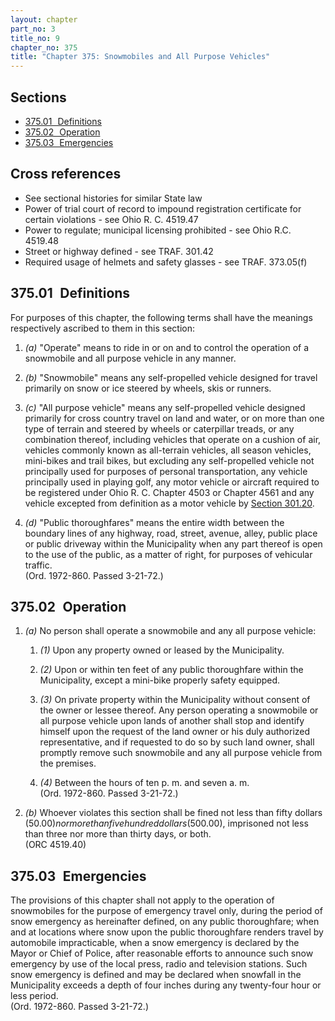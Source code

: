```yaml
---
layout: chapter
part_no: 3
title_no: 9
chapter_no: 375
title: "Chapter 375: Snowmobiles and All Purpose Vehicles"
---
```


## Sections

* [375.01   Definitions](#37501-definitions)
* [375.02   Operation](#37502-operation)
* [375.03   Emergencies](#37503-emergencies)

## Cross references

* See sectional histories for similar State law
* Power of trial court of record to impound registration certificate for certain violations - see Ohio R. C. 4519.47
* Power to regulate; municipal licensing prohibited - see Ohio R.C. 4519.48
* Street or highway defined - see TRAF. 301.42
* Required usage of helmets and safety glasses - see TRAF. 373.05(f)

## 375.01   Definitions

For purposes of this chapter, the following terms shall have the meanings
respectively ascribed to them in this section:

1. _(a)_ "Operate" means to ride in or on and to control the operation of a
snowmobile and all purpose vehicle in any manner.

2. _(b)_ "Snowmobile" means any self-propelled vehicle designed for travel
primarily on snow or ice steered by wheels, skis or runners.

3. _(c)_ "All purpose vehicle" means any self-propelled vehicle designed
primarily for cross country travel on land and water, or on more than one type
of terrain and steered by wheels or caterpillar treads, or any combination
thereof, including vehicles that operate on a cushion of air, vehicles commonly
known as all-terrain vehicles, all season vehicles, mini-bikes and trail bikes,
but excluding any self-propelled vehicle not principally used for purposes of
personal transportation, any vehicle principally used in playing golf, any motor
vehicle or aircraft required to be registered under Ohio R. C. Chapter 4503 or
Chapter 4561 and any vehicle excepted from definition as a motor vehicle by
[Section 301.20][].

4. _(d)_ "Public thoroughfares" means the entire width between the boundary
lines of any highway, road, street, avenue, alley, public place or public
driveway within the Municipality when any part thereof is open to the use of the
public, as a matter of right, for purposes of vehicular traffic.\
(Ord. 1972-860. Passed 3-21-72.)

## 375.02   Operation

1. _(a)_ No person shall operate a snowmobile and any all purpose vehicle:

    1. _(1)_ Upon any property owned or leased by the Municipality.

    2. _(2)_ Upon or within ten feet of any public thoroughfare within the
    Municipality, except a mini-bike properly safety equipped.

    3. _(3)_ On private property within the Municipality without consent of the
    owner or lessee thereof. Any person operating a snowmobile or all purpose
    vehicle upon lands of another shall stop and identify himself upon the
    request of the land owner or his duly authorized representative, and if
    requested to do so by such land owner, shall promptly remove such snowmobile
    and any all purpose vehicle from the premises.

    4. _(4)_ Between the hours of ten p. m. and seven a. m.\
    (Ord. 1972-860. Passed 3-21-72.)

2. _(b)_ Whoever violates this section shall be fined not less than fifty
dollars ($50.00) nor more than five hundred dollars ($500.00), imprisoned not
less than three nor more than thirty days, or both.\
(ORC 4519.40)

## 375.03   Emergencies

The provisions of this chapter shall not apply to the operation of snowmobiles
for the purpose of emergency travel only, during the period of snow emergency as
hereinafter defined, on any public thoroughfare; when and at locations where
snow upon the public thoroughfare renders travel by automobile impracticable,
when a snow emergency is declared by the Mayor or Chief of Police, after
reasonable efforts to announce such snow emergency by use of the local press,
radio and television stations. Such snow emergency is defined and may be
declared when snowfall in the Municipality exceeds a depth of four inches during
any twenty-four hour or less period.\
(Ord. 1972-860. Passed 3-21-72.)

[Section 301.20]:</chapters/chapter-301-definitions/#30120-motor-vehicle>
